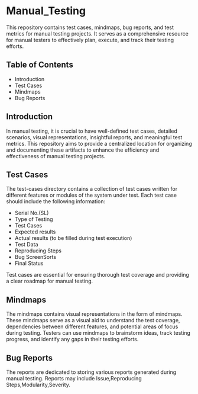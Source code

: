 # Manual_Testing

This repository contains test cases,  mindmaps, bug reports, and test metrics for manual testing projects. It serves as a comprehensive resource for manual testers to effectively plan, execute, and track their testing efforts.


## Table of Contents

- Introduction
- Test Cases
- Mindmaps
- Bug Reports
## Introduction
In manual testing, it is crucial to have well-defined test cases, detailed scenarios, visual representations, insightful reports, and meaningful test metrics. This repository aims to provide a centralized location for organizing and documenting these artifacts to enhance the efficiency and effectiveness of manual testing projects.
## Test Cases
The test-cases directory contains a collection of test cases written for different features or modules of the system under test. Each test case should include the following information:

- Serial No.(SL)
- Type of Testing
- Test Cases
- Expected results
- Actual results (to be filled during test execution)
- Test Data
- Reproducing Steps
- Bug ScreenSorts
- Final Status

Test cases are essential for ensuring thorough test coverage and providing a clear roadmap for manual testing.
## Mindmaps
The mindmaps contains visual representations in the form of mindmaps. These mindmaps serve as a visual aid to understand the test coverage, dependencies between different features, and potential areas of focus during testing. Testers can use mindmaps to brainstorm ideas, track testing progress, and identify any gaps in their testing efforts.
## Bug Reports
The reports are dedicated to storing various reports generated during manual testing. Reports may include Issue,Reproducing Steps,Modularity,Severity.

